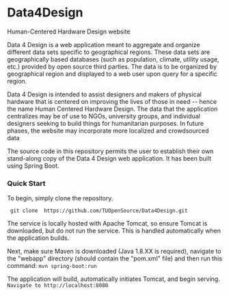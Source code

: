# Data4Design
Human-Centered Hardware Design website


Data 4 Design is a web application meant to aggregate and organize different data sets specific to geographical regions. These data sets are geographically based databases (such as population, climate, utility usage, etc.) provided by open source third parties. The data is to be organized by geographical region and displayed to a web user upon query for a specific region.

Data 4 Design is intended to assist designers and makers of physical hardware that is centered on improving the lives of those in need -- hence the name Human Centered Hardware Design. The data that the application centralizes may be of use to NGOs, university groups, and individual designers seeking to build things for humanitarian purposes. In future phases, the website may incorporate more localized and crowdsourced data 

The source code in this repository permits the user to establish their own stand-along copy of the Data 4 Design web application. It has been built using Spring Boot.

### Quick Start
To begin, simply clone the repository.

``` git clone  https://github.com/TUOpenSource/Data4Design.git```

The service is locally hosted with Apache Tomcat, so ensure Tomcat is downloaded, but do not run the service. This is handled automatically when the application builds. 

Next, make sure Maven is downloaded (Java 1.8.XX is required), navigate to the "webapp" directory (should contain the "pom.xml" file) and then run this command:
``` mvn spring-boot:run ```

The application will build, automatically initiates Tomcat, and begin serving. 
```Navigate to http://localhost:8080```